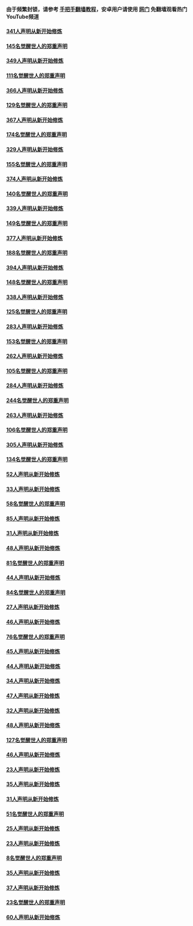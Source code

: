 #### 由于频繁封锁，请参考 [手把手翻墙教程](https://github.com/gfw-breaker/guides/wiki/)，安卓用户请使用 [网门](https://github.com/gfw-breaker/nogfw/blob/master/dl.md?t=06222201) 免翻墙观看热门YouTube频道 

#### [341人声明从新开始修炼](../pages/91/427255.md?t=06222201) 

#### [145名觉醒世人的郑重声明](../pages/91/427254.md?t=06222201) 

#### [349人声明从新开始修炼](../pages/91/426969.md?t=06222201) 

#### [111名觉醒世人的郑重声明](../pages/91/426968.md?t=06222201) 

#### [366人声明从新开始修炼](../pages/91/426737.md?t=06222201) 

#### [129名觉醒世人的郑重声明](../pages/91/426736.md?t=06222201) 

#### [367人声明从新开始修炼](../pages/91/426421.md?t=06222201) 

#### [174名觉醒世人的郑重声明](../pages/91/426420.md?t=06222201) 

#### [329人声明从新开始修炼](../pages/91/426139.md?t=06222201) 

#### [155名觉醒世人的郑重声明](../pages/91/426138.md?t=06222201) 

#### [374人声明从新开始修炼](../pages/91/425811.md?t=06222201) 

#### [140名觉醒世人的郑重声明](../pages/91/425810.md?t=06222201) 

#### [339人声明从新开始修炼](../pages/91/425690.md?t=06222201) 

#### [149名觉醒世人的郑重声明](../pages/91/425689.md?t=06222201) 

#### [377人声明从新开始修炼](../pages/91/424867.md?t=06222201) 

#### [188名觉醒世人的郑重声明](../pages/91/424866.md?t=06222201) 

#### [394人声明从新开始修炼](../pages/91/423914.md?t=06222201) 

#### [148名觉醒世人的郑重声明](../pages/91/423913.md?t=06222201) 

#### [338人声明从新开始修炼](../pages/91/423540.md?t=06222201) 

#### [125名觉醒世人的郑重声明](../pages/91/423539.md?t=06222201) 

#### [283人声明从新开始修炼](../pages/91/423296.md?t=06222201) 

#### [153名觉醒世人的郑重声明](../pages/91/423295.md?t=06222201) 

#### [262人声明从新开始修炼](../pages/91/423004.md?t=06222201) 

#### [105名觉醒世人的郑重声明](../pages/91/423003.md?t=06222201) 

#### [284人声明从新开始修炼](../pages/91/422707.md?t=06222201) 

#### [244名觉醒世人的郑重声明](../pages/91/422706.md?t=06222201) 

#### [263人声明从新开始修炼](../pages/91/422553.md?t=06222201) 

#### [106名觉醒世人的郑重声明](../pages/91/422552.md?t=06222201) 

#### [305人声明从新开始修炼](../pages/91/422153.md?t=06222201) 

#### [134名觉醒世人的郑重声明](../pages/91/422152.md?t=06222201) 

#### [52人声明从新开始修炼](../pages/91/421846.md?t=06222201) 

#### [33人声明从新开始修炼](../pages/91/421804.md?t=06222201) 

#### [58名觉醒世人的郑重声明](../pages/91/421845.md?t=06222201) 

#### [85人声明从新开始修炼](../pages/91/421769.md?t=06222201) 

#### [31人声明从新开始修炼](../pages/91/421763.md?t=06222201) 

#### [48人声明从新开始修炼](../pages/91/421605.md?t=06222201) 

#### [81名觉醒世人的郑重声明](../pages/91/421656.md?t=06222201) 

#### [44人声明从新开始修炼](../pages/91/421544.md?t=06222201) 

#### [84名觉醒世人的郑重声明](../pages/91/421543.md?t=06222201) 

#### [27人声明从新开始修炼](../pages/91/421465.md?t=06222201) 

#### [46人声明从新开始修炼](../pages/91/421454.md?t=06222201) 

#### [76名觉醒世人的郑重声明](../pages/91/421453.md?t=06222201) 

#### [45人声明从新开始修炼](../pages/91/421452.md?t=06222201) 

#### [44人声明从新开始修炼](../pages/91/421422.md?t=06222201) 

#### [34人声明从新开始修炼](../pages/91/421322.md?t=06222201) 

#### [47人声明从新开始修炼](../pages/91/421264.md?t=06222201) 

#### [32人声明从新开始修炼](../pages/91/421225.md?t=06222201) 

#### [48人声明从新开始修炼](../pages/91/421202.md?t=06222201) 

#### [127名觉醒世人的郑重声明](../pages/91/421224.md?t=06222201) 

#### [46人声明从新开始修炼](../pages/91/421203.md?t=06222201) 

#### [23人声明从新开始修炼](../pages/91/421138.md?t=06222201) 

#### [35人声明从新开始修炼](../pages/91/421122.md?t=06222201) 

#### [31人声明从新开始修炼](../pages/91/421081.md?t=06222201) 

#### [51名觉醒世人的郑重声明](../pages/91/421080.md?t=06222201) 

#### [25人声明从新开始修炼](../pages/91/421020.md?t=06222201) 

#### [23人声明从新开始修炼](../pages/91/420884.md?t=06222201) 

#### [8名觉醒世人的郑重声明](../pages/91/420883.md?t=06222201) 

#### [35人声明从新开始修炼](../pages/91/420809.md?t=06222201) 

#### [37人声明从新开始修炼](../pages/91/420766.md?t=06222201) 

#### [23名觉醒世人的郑重声明](../pages/91/420765.md?t=06222201) 

#### [60人声明从新开始修炼](../pages/91/420727.md?t=06222201) 

